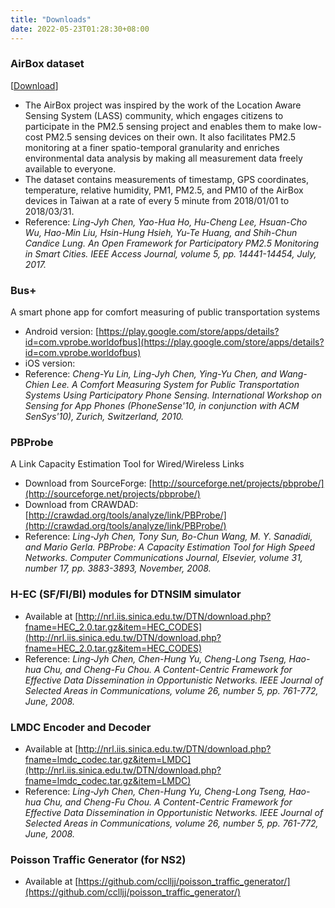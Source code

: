 ```yaml
---
title: "Downloads"
date: 2022-05-23T01:28:30+08:00
---
```


###  AirBox dataset
[[Download](/research/airbox_dataset)]
-   The AirBox project was inspired by the work of the Location Aware Sensing System (LASS) community, which engages citizens to participate in the PM2.5 sensing project and enables them to make low-cost PM2.5 sensing devices on their own. It also facilitates PM2.5 monitoring at a finer spatio-temporal granularity and enriches environmental data analysis by making all measurement data freely available to everyone.
-   The dataset contains measurements of timestamp, GPS coordinates, temperature, relative humidity, PM1, PM2.5, and PM10 of the AirBox devices in Taiwan at a rate of every 5 minute from 2018/01/01 to 2018/03/31.
-   Reference: _Ling-Jyh Chen, Yao-Hua Ho, Hu-Cheng Lee, Hsuan-Cho Wu, Hao-Min Liu, Hsin-Hung Hsieh, Yu-Te Huang, and Shih-Chun Candice Lung. An Open Framework for Participatory PM2.5 Monitoring in Smart Cities. IEEE Access Journal, volume 5, pp. 14441-14454, July, 2017._

### Bus+
A smart phone app for comfort measuring of public transportation systems
- Android version: [https://play.google.com/store/apps/details?id=com.vprobe.worldofbus](https://play.google.com/store/apps/details?id=com.vprobe.worldofbus)
-   iOS version:
-   Reference: _Cheng-Yu Lin, Ling-Jyh Chen, Ying-Yu Chen, and Wang-Chien Lee. A Comfort Measuring System for Public Transportation Systems Using Participatory Phone Sensing. International Workshop on Sensing for App Phones (PhoneSense'10, in conjunction with ACM SenSys'10), Zurich, Switzerland, 2010._

### PBProbe
A Link Capacity Estimation Tool for Wired/Wireless Links
-   Download from SourceForge: [http://sourceforge.net/projects/pbprobe/](http://sourceforge.net/projects/pbprobe/)
-   Download from CRAWDAD: [http://crawdad.org/tools/analyze/link/PBProbe/](http://crawdad.org/tools/analyze/link/PBProbe/)
-   Reference: _Ling-Jyh Chen, Tony Sun, Bo-Chun Wang, M. Y. Sanadidi, and Mario Gerla. PBProbe: A Capacity Estimation Tool for High Speed Networks. Computer Communications Journal, Elsevier, volume 31, number 17, pp. 3883-3893, November, 2008._

### H-EC (SF/FI/BI) modules for DTNSIM simulator
-   Available at [http://nrl.iis.sinica.edu.tw/DTN/download.php?fname=HEC_2.0.tar.gz&item=HEC_CODES](http://nrl.iis.sinica.edu.tw/DTN/download.php?fname=HEC_2.0.tar.gz&item=HEC_CODES)
-   Reference: _Ling-Jyh Chen, Chen-Hung Yu, Cheng-Long Tseng, Hao-hua Chu, and Cheng-Fu Chou. A Content-Centric Framework for Effective Data Dissemination in Opportunistic Networks. IEEE Journal of Selected Areas in Communications, volume 26, number 5, pp. 761-772, June, 2008._

### LMDC Encoder and Decoder
-   Available at [http://nrl.iis.sinica.edu.tw/DTN/download.php?fname=lmdc_codec.tar.gz&item=LMDC](http://nrl.iis.sinica.edu.tw/DTN/download.php?fname=lmdc_codec.tar.gz&item=LMDC)
-   Reference: _Ling-Jyh Chen, Chen-Hung Yu, Cheng-Long Tseng, Hao-hua Chu, and Cheng-Fu Chou. A Content-Centric Framework for Effective Data Dissemination in Opportunistic Networks. IEEE Journal of Selected Areas in Communications, volume 26, number 5, pp. 761-772, June, 2008._

### Poisson Traffic Generator (for NS2)
-   Available at [https://github.com/cclljj/poisson_traffic_generator/](https://github.com/cclljj/poisson_traffic_generator/)
